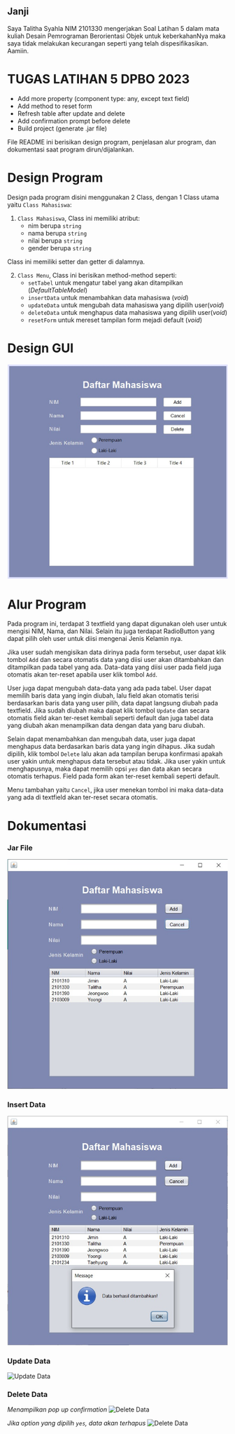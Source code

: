 ## Janji
Saya Talitha Syahla NIM 2101330 mengerjakan
Soal Latihan 5 dalam mata kuliah Desain Pemrograman Berorientasi Objek untuk keberkahanNya maka saya tidak melakukan 
kecurangan seperti yang telah dispesifikasikan. Aamiin.

# TUGAS LATIHAN 5 DPBO 2023
- Add more property (component type: any, except text field)
- Add method to reset form
- Refresh table after update and delete
- Add confirmation prompt before delete
- Build project (generate .jar file)

File README ini berisikan design program, penjelasan alur program, dan dokumentasi saat program dirun/dijalankan.

# Design Program
Design pada program disini menggunakan 2 Class, dengan 1 Class utama yaitu `Class Mahasiswa`:

1) `Class Mahasiswa`, Class ini memiliki atribut:
    - nim berupa `string`
    - nama berupa `string`
    - nilai berupa `string`
    - gender berupa `string`

Class ini memiliki setter dan getter di dalamnya.

2) `Class Menu`, Class ini berisikan method-method seperti:
    - `setTabel` untuk mengatur tabel yang akan ditampilkan (_DefaultTableModel_)
    - `insertData` untuk menambahkan data mahasiswa (_void_)
    - `updateData` untuk mengubah data mahasiswa yang dipilih user(_void_)
    - `deleteData` untuk menghapus data mahasiswa yang dipilih user(_void_)
    - `resetForm` untuk mereset tampilan form mejadi default (_void_)

# Design GUI
![Design GUI](design.png)

# Alur Program
Pada program ini, terdapat 3 textfield yang dapat digunakan oleh user untuk mengisi NIM, Nama, dan Nilai. Selain itu juga terdapat RadioButton yang dapat pilih oleh user untuk diisi mengenai Jenis Kelamin nya.

Jika user sudah mengisikan data dirinya pada form tersebut, user dapat klik tombol `Add` dan secara otomatis data yang diisi user akan ditambahkan dan ditampilkan pada tabel yang ada. Data-data yang diisi user pada field juga otomatis akan ter-reset apabila user klik tombol `Add`.

User juga dapat mengubah data-data yang ada pada tabel. User dapat memilih baris data yang ingin diubah, lalu field akan otomatis terisi berdasarkan baris data yang user pilih, data dapat langsung diubah pada textfield. Jika sudah diubah maka dapat klik tombol `Update` dan secara otomatis field akan ter-reset kembali seperti default dan juga tabel data yang diubah akan menampilkan data dengan data yang baru diubah.

Selain dapat menambahkan dan mengubah data, user juga dapat menghapus data berdasarkan baris data yang ingin dihapus. Jika sudah dipilih, klik tombol `Delete` lalu akan ada tampilan berupa konfirmasi apakah user yakin untuk menghapus data tersebut atau tidak. Jika user yakin untuk menghapusnya, maka dapat memilih opsi _`yes`_ dan data akan secara otomatis terhapus. Field pada form akan ter-reset kembali seperti default.

Menu tambahan yaitu `Cancel`, jika user menekan tombol ini maka data-data yang ada di textfield akan ter-reset secara otomatis.

# Dokumentasi

### Jar File
![Jar File](ss_file-jar.png)

### Insert Data
![Insert Data](images/add.png)

### Update Data
![Update Data](imagesedit.png)

### Delete Data

*Menampilkan pop up confirmation*
![Delete Data](imagesdel1.png)

*Jika option yang dipilih `yes`, data akan terhapus*
![Delete Data](imagesdel2.png)
